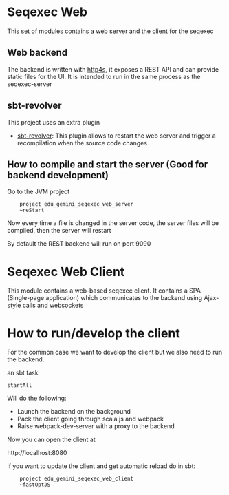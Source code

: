 # Seqexec Web

This set of modules contains a web server and the client for the seqexec

## Web backend

The backend is written with [http4s](http://http4s.org), it exposes a REST API and can provide static files for the UI. It is intended to run in the same process as the seqexec-server

## sbt-revolver

This project uses an extra plugin

* [sbt-revolver](https://github.com/spray/sbt-revolver): This plugin allows to restart the web server and trigger a recompilation when the source code changes

## How to compile and start the server (Good for backend development)

Go to the JVM project

```
    project edu_gemini_seqexec_web_server
    ~reStart
```

Now every time a file is changed in the server code, the server files will be compiled, then the server will restart

By default the REST backend will run on port 9090

# Seqexec Web Client

This module contains a web-based seqexec client. It contains a SPA (Single-page application) which communicates to the backend using Ajax-style calls and websockets

# How to run/develop the client

For the common case we want to develop the client but we also need to run the backend.

an sbt task

```
startAll
```

Will do the following:

* Launch the backend on the background
* Pack the client going through scala.js and webpack
* Raise webpack-dev-server with a proxy to the backend

Now you can open the client at

http://localhost:8080

if you want to update the client and get automatic reload do in sbt:

```
    project edu_gemini_seqexec_web_client
    ~fastOptJS
```
